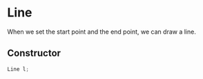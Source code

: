 # Line

When we set the start point and the end point, we can draw a line.

## Constructor
```cpp
Line l;
```

